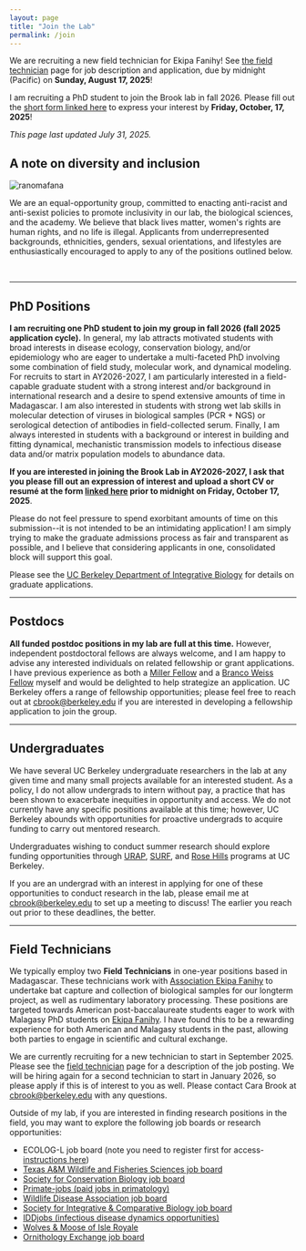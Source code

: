 ```yaml
---
layout: page
title: "Join the Lab"
permalink: /join
---
```




<div class="bs-callout bs-callout-warning">
  <p>We are recruiting a new field technician for Ekipa Fanihy! See <a href="/join/field-technician">the field technician</a> page for job description and application, due by midnight (Pacific) on <strong>Sunday, August 17, 2025</strong>!</p>
</div>

<div class="bs-callout bs-callout-info">
<p>I am recruiting a PhD student to join the Brook lab in fall 2026. Please fill out the <a href="https://airtable.com/app7Txy3E64J0EIXn/pagGnBXYIg1W1JEmo/form">short form linked here</a> to express your interest by <strong>Friday, October, 17, 2025</strong>!</p>
<p><em>This page last updated July 31, 2025.</em></p>

</div>



<h2>A note on diversity and inclusion</h2>

<img src="/assets/join/brook_lab_ranomafana.jpeg" alt="ranomafana" class="float-start col-sm-5" />

We are an equal-opportunity group, committed to enacting anti-racist and anti-sexist policies to promote inclusivity in our lab, the biological sciences, and the academy. We believe that black lives matter, women's rights are human rights, and no life is illegal. Applicants from underrepresented backgrounds, ethnicities, genders, sexual orientations, and lifestyles are enthusiastically encouraged to apply to any of the positions outlined below.



<!--
**As a result of our NIH DP2 award, we are currently eligible to apply for an [NIH Research Supplement to Promote Diversity in Health-Related Research](https://grants.nih.gov/grants/guide/pa-files/PA-23-189.html). These supplements can support individuals at the high school, post-bacc, graduate, or postdoc level. If you are interested in joining the lab and believe you might be eligible for one of these supplements, please reach out to [Cara Brook](mailto:cbrook@berkeley.edu) directly.**

-->

<div style="clear:both;">&nbsp;</div>

---

<h2>PhD Positions</h2>

**I am recruiting one PhD student to join my group in fall 2026 (fall 2025 application cycle).**  In general, my lab attracts motivated students with broad interests in disease ecology, conservation biology, and/or epidemiology who are eager to undertake a multi-faceted PhD involving some combination of field study, molecular work, and dynamical modeling. 
For recruits to start in AY2026-2027, I am particularly interested in a field-capable graduate student with a strong interest and/or background in international research and a desire to spend extensive amounts of time in Madagascar. I am also interested in students with strong wet lab skills in molecular detection of viruses in biological samples (PCR + NGS) or serological detection of antibodies in field-collected serum. Finally, I am always interested in students with a background or interest in building and fitting dynamical, mechanistic transmission models to infectious disease data and/or matrix population models to abundance data. 

**If you are interested in joining the Brook Lab in AY2026-2027, I ask that you please fill out an expression of interest and upload a short CV or resumé at the form [linked here](https://airtable.com/app7Txy3E64J0EIXn/pagGnBXYIg1W1JEmo/form) prior to midnight on Friday, October 17, 2025**.

Please do not feel pressure to spend exorbitant amounts of time on this submission--it is not intended to be an intimidating application! I am simply trying to make the graduate admissions process as fair and transparent as possible, and I believe that considering applicants in one, consolidated block will support this goal.

Please see the [UC Berkeley Department of Integrative Biology](https://ib.berkeley.edu/) for details on graduate applications.



---

<h2>Postdocs</h2>

**All funded postdoc positions in my lab are full at this time.** However, independent postdoctoral fellows are always welcome, and I am happy to advise any interested individuals on related fellowship or grant applications. I have previous experience as both a [Miller Fellow](https://miller.berkeley.edu/) and a [Branco Weiss Fellow](https://brancoweissfellowship.org/) myself and would be delighted to help strategize an application. UC Berkeley offers a range of fellowship opportunities; please feel free to reach out at [cbrook@berkeley.edu](mailto:cbrook@berkeley.edu) if you are interested in developing a fellowship application to join the group.

--- 


<h2>Undergraduates</h2>

We have several UC Berkeley undergraduate researchers in the lab at any given time and many small projects available for an interested student. As a policy, I do not allow undergrads to intern without pay, a practice that has been shown to exacerbate inequities in opportunity and access. We do not currently have any specific positions available at this time; however, UC Berkeley abounds with opportunities for proactive undergrads to acquire funding to carry out mentored research.

Undergraduates wishing to conduct summer research should explore funding opportunities through [URAP](https://research.berkeley.edu/urap/), [SURF](https://research.berkeley.edu/surf/), and [Rose Hills](https://research.berkeley.edu/rose-hills-program/) programs at UC Berkeley. 

If you are an undergrad with an interest in applying for one of these opportunities to conduct research in the lab, please email me at [cbrook@berkeley.edu](mailto:cbrook@berkeley.edu) to set up a meeting to discuss! The earlier you reach out prior to these deadlines, the better.

--- 


<h2>Field Technicians</h2>

We typically employ two **Field Technicians** in one-year positions based in Madagascar. These technicians work with [Association Ekipa Fanihy](https://ekipafanihy.org) to undertake bat capture and collection of biological samples for our longterm project, as well as rudimentary laboratory processing. These positions are targeted towards American post-baccalaureate students eager to work with Malagasy PhD students on [Ekipa Fanihy](/team). I have found this to be a rewarding experience for both American and Malagasy students in the past, allowing both parties to engage in scientific and cultural exchange.

We are currently recruiting for a new technician to start in September 2025. Please see the [field technician](/join/field-technician) page for a description of the job posting. We will be hiring again for a second technician to start in January 2026, so please apply if this is of interest to you as well. Please contact Cara Brook at [cbrook@berkeley.edu](mailto:cbrook@berkeley.edu) with any questions.

Outside of my lab, if you are interested in finding research positions in the field, you may want to explore the following job boards or research opportunities:


<ul>
  <li>ECOLOG-L job board (note you need to register first for access- <a href="https://halllab.asu.edu/how-to-join-the-ecolog-job-board/">instructions here</a>)</li>
  <li><a href="https://wfscjobs.tamu.edu/job-board/">Texas A&M Wildlife and Fisheries Sciences job board</a></li>
  <li><a href="https://careers.conbio.org/">Society for Conservation Biology job board</a></li>
  <li><a href="https://groups.google.com/a/g-groups.wisc.edu/g/primate-job">Primate-jobs (paid jobs in primatology)</a></li>
  <li><a href="https://www.wildlifedisease.org/PersonifyEbusiness/Opportunities/Careers">Wildlife Disease Association job board</a></li>
  <li><a href="https://sicb.org/jobs-and-fellowships/">Society for Integrative & Comparative Biology job board</a></li>
  <li><a href="https://iddjobs.org/">IDDjobs (infectious disease dynamics opportunities)</a></li>
  <li><a href="https://isleroyalewolf.org/participate/participate/interns.html">Wolves & Moose of Isle Royale</a></li>
  <li><a href="https://ornithologyexchange.org/jobs/board/">Ornithology Exchange job board</a></li>
</ul>



